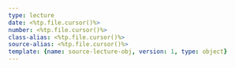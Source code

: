 ```yaml
---
type: lecture
date: <%tp.file.cursor()%>
number: <%tp.file.cursor()%>
class-alias: <%tp.file.cursor()%>
source-alias: <%tp.file.cursor()%>
template: {name: source-lecture-obj, version: 1, type: object}
---
```

